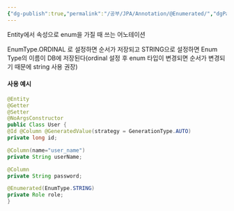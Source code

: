 ```yaml
---
{"dg-publish":true,"permalink":"/공부/JPA/Annotation/@Enumerated/","dgPassFrontmatter":true}
---
```



Entity에서 속성으로 enum을 가질 때 쓰는 어노테이션

EnumType.ORDINAL 로 설정하면 순서가 저장되고 STRING으로 설정하면 Enum Type의 이름이 DB에 저장된다(ordinal 설정 후 enum 타입이 변경되면 순서가 변경되기 때문에 string 사용 권장)

#### 사용 예시

````java
@Entity
@Getter
@Setter 
@NoArgsConstructor 
public Class User { 
@Id @Column @GeneratedValue(strategy = GenerationType.AUTO) 
private long id; 

@Column(name="user_name") 
private String userName; 

@Column 
private String password; 

@Enumerated(EnumType.STRING) 
private Role role; 
}
````
